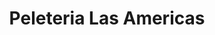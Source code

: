---
title: "Peleteria Las Americas"
url: /quetzaltenango/peleteria-las-americas/
shop: Allgemein
---